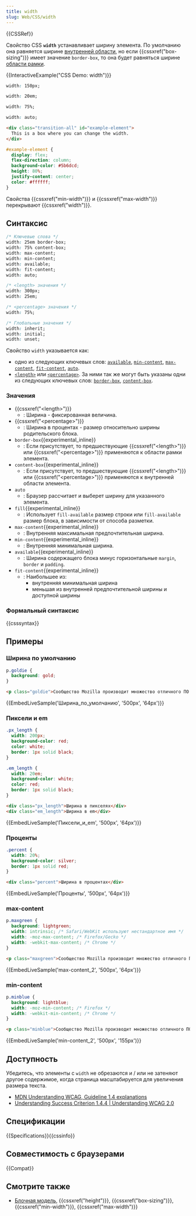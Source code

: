 ```yaml
---
title: width
slug: Web/CSS/width
---
```


{{CSSRef}}

Свойство CSS **`width`** устанавливает ширину элемента. По умолчанию она равняется ширине [внутренней области](/ru/docs/Web/CSS/CSS_box_model/Introduction_to_the_CSS_box_model#content), но если {{cssxref("box-sizing")}} имеет значение `border-box`, то она будет равняться ширине [области рамки](/ru/docs/Web/CSS/CSS_box_model/Introduction_to_the_CSS_box_model#border).

{{InteractiveExample("CSS Demo: width")}}

```css interactive-example-choice
width: 150px;
```

```css interactive-example-choice
width: 20em;
```

```css interactive-example-choice
width: 75%;
```

```css interactive-example-choice
width: auto;
```

```html interactive-example
<div class="transition-all" id="example-element">
  This is a box where you can change the width.
</div>
```

```css interactive-example
#example-element {
  display: flex;
  flex-direction: column;
  background-color: #5b6dcd;
  height: 80%;
  justify-content: center;
  color: #ffffff;
}
```

Свойства {{cssxref("min-width")}} и {{cssxref("max-width")}} перекрывают {{cssxref("width")}}.

## Синтаксис

```css
/* Ключевые слова */
width: 25em border-box;
width: 75% content-box;
width: max-content;
width: min-content;
width: available;
width: fit-content;
width: auto;

/* <length> значения */
width: 300px;
width: 25em;

/* <percentage> значения */
width: 75%;

/* Глобальные значения */
width: inherit;
width: initial;
width: unset;
```

Свойство `width` указывается как:

- одно из следующих ключевых слов: [`available`](#available), [`min-content`](#min-content), [`max-content`](#max-content), [`fit-content`](#fit-content), [`auto`](#auto).
- [`<length>`](#length) или [`<percentage>`](#percentage). За ними так же могут быть указаны одни из следующих ключевых слов: [`border-box`](#border-box), [`content-box`](#content-box).

### Значения

- {{cssxref("&lt;length&gt;")}}
  - : Ширина - фиксированная величина.
- {{cssxref("&lt;percentage&gt;")}}
  - : Ширина в процентах - размер относительно ширины родительского блока.
- `border-box`{{experimental_inline}}
  - : Если присутствует, то предшествующие {{cssxref("&lt;length&gt;")}} или {{cssxref("&lt;percentage&gt;")}} применяются к области рамки элемента.
- `content-box`{{experimental_inline}}
  - : Если присутствует, то предшествующие {{cssxref("&lt;length&gt;")}} или {{cssxref("&lt;percentage&gt;")}} применяются к внутренней области элемента.
- `auto`
  - : Браузер рассчитает и выберет ширину для указанного элемента.
- `fill`{{experimental_inline}}
  - : Использует `fill-available` размер строки или `fill-available` размер блока, в зависимости от способа разметки.
- `max-content`{{experimental_inline}}
  - : Внутренняя максимальная предпочтительная ширина.
- `min-content`{{experimental_inline}}
  - : Внутренняя минимальная ширина.
- `available`{{experimental_inline}}
  - : Ширина содержащего блока минус горизонтальные `margin`, `border` и `padding`.
- `fit-content`{{experimental_inline}}
  - : Наибольшее из:
    - внутренняя минимальная ширина
    - меньшая из внутренней предпочтительной ширины и доступной ширины

### Формальный синтаксис

{{csssyntax}}

## Примеры

### Ширина по умолчанию

```css
p.goldie {
  background: gold;
}
```

```html
<p class="goldie">Сообщество Mozilla производит множество отличного ПО.</p>
```

{{EmbedLiveSample('Ширина_по_умолчанию', '500px', '64px')}}

### Пиксели и em

```css
.px_length {
  width: 200px;
  background-color: red;
  color: white;
  border: 1px solid black;
}

.em_length {
  width: 20em;
  background-color: white;
  color: red;
  border: 1px solid black;
}
```

```html
<div class="px_length">Ширина в пикселях</div>
<div class="em_length">Ширина в em</div>
```

{{EmbedLiveSample('Пиксели_и_em', '500px', '64px')}}

### Проценты

```css
.percent {
  width: 20%;
  background-color: silver;
  border: 1px solid red;
}
```

```html
<div class="percent">Ширина в процентах</div>
```

{{EmbedLiveSample('Проценты', '500px', '64px')}}

### max-content

```css
p.maxgreen {
  background: lightgreen;
  width: intrinsic; /* Safari/WebKit используют нестандартное имя */
  width: -moz-max-content; /* Firefox/Gecko */
  width: -webkit-max-content; /* Chrome */
}
```

```html
<p class="maxgreen">Сообщество Mozilla производит множество отличного ПО.</p>
```

{{EmbedLiveSample('max-content_2', '500px', '64px')}}

### min-content

```css
p.minblue {
  background: lightblue;
  width: -moz-min-content; /* Firefox */
  width: -webkit-min-content; /* Chrome */
}
```

```html
<p class="minblue">Сообщество Mozilla производит множество отличного ПО.</p>
```

{{EmbedLiveSample('min-content_2', '500px', '155px')}}

## Доступность

Убедитесь, что элементы с `width` не обрезаются и / или не затеняют другое содержимое, когда страница масштабируется для увеличения размера текста.

- [MDN Understanding WCAG, Guideline 1.4 explanations](/ru/docs/Web/Accessibility/Understanding_WCAG/Perceivable#Guideline_1.4_Make_it_easier_for_users_to_see_and_hear_content_including_separating_foreground_from_background)
- [Understanding Success Criterion 1.4.4 | Understanding WCAG 2.0](https://www.w3.org/TR/UNDERSTANDING-WCAG20/visual-audio-contrast-scale.html)

## Спецификации

{{Specifications}}{{cssinfo}}

## Совместимость с браузерами

{{Compat}}

## Смотрите также

- [Блочная модель](/ru/docs/Web/CSS/CSS_box_model/Introduction_to_the_CSS_box_model), {{cssxref("height")}}, {{cssxref("box-sizing")}}, {{cssxref("min-width")}}, {{cssxref("max-width")}}
